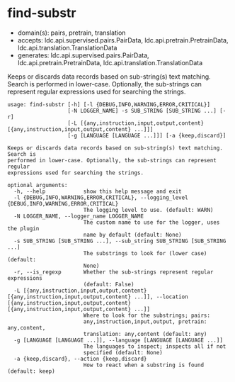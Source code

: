 # find-substr

* domain(s): pairs, pretrain, translation
* accepts: ldc.api.supervised.pairs.PairData, ldc.api.pretrain.PretrainData, ldc.api.translation.TranslationData
* generates: ldc.api.supervised.pairs.PairData, ldc.api.pretrain.PretrainData, ldc.api.translation.TranslationData

Keeps or discards data records based on sub-string(s) text matching. Search is performed in lower-case. Optionally, the sub-strings can represent regular expressions used for searching the strings.

```
usage: find-substr [-h] [-l {DEBUG,INFO,WARNING,ERROR,CRITICAL}]
                   [-N LOGGER_NAME] -s SUB_STRING [SUB_STRING ...] [-r]
                   [-L [{any,instruction,input,output,content} [{any,instruction,input,output,content} ...]]]
                   [-g [LANGUAGE [LANGUAGE ...]]] [-a {keep,discard}]

Keeps or discards data records based on sub-string(s) text matching. Search is
performed in lower-case. Optionally, the sub-strings can represent regular
expressions used for searching the strings.

optional arguments:
  -h, --help            show this help message and exit
  -l {DEBUG,INFO,WARNING,ERROR,CRITICAL}, --logging_level {DEBUG,INFO,WARNING,ERROR,CRITICAL}
                        The logging level to use. (default: WARN)
  -N LOGGER_NAME, --logger_name LOGGER_NAME
                        The custom name to use for the logger, uses the plugin
                        name by default (default: None)
  -s SUB_STRING [SUB_STRING ...], --sub_string SUB_STRING [SUB_STRING ...]
                        The substrings to look for (lower case) (default:
                        None)
  -r, --is_regexp       Whether the sub-strings represent regular expressions
                        (default: False)
  -L [{any,instruction,input,output,content} [{any,instruction,input,output,content} ...]], --location [{any,instruction,input,output,content} [{any,instruction,input,output,content} ...]]
                        Where to look for the substrings; pairs:
                        any,instruction,input,output, pretrain: any,content,
                        translation: any,content (default: any)
  -g [LANGUAGE [LANGUAGE ...]], --language [LANGUAGE [LANGUAGE ...]]
                        The languages to inspect; inspects all if not
                        specified (default: None)
  -a {keep,discard}, --action {keep,discard}
                        How to react when a substring is found (default: keep)
```
